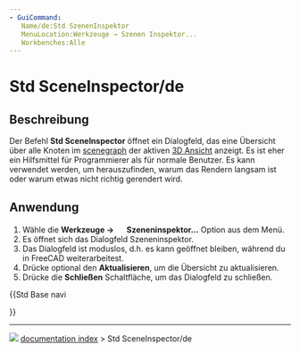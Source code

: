 ```yaml
---
- GuiCommand:
   Name/de:Std SzenenInspektor
   MenuLocation:Werkzeuge → Szenen Inspektor...
   Workbenches:Alle
---
```


# Std SceneInspector/de



## Beschreibung

Der Befehl **Std SceneInspector** öffnet ein Dialogfeld, das eine Übersicht über alle Knoten im [scenegraph](Scenegraph.md) der aktiven [3D Ansicht](3D_view/de.md) anzeigt. Es ist eher ein Hilfsmittel für Programmierer als für normale Benutzer. Es kann verwendet werden, um herauszufinden, warum das Rendern langsam ist oder warum etwas nicht richtig gerendert wird.



## Anwendung

1.  Wähle die **Werkzeuge → <img src="images/Std_SceneInspector.svg" width=16px>  Szeneninspektor...** Option aus dem Menü.
2.  Es öffnet sich das Dialogfeld Szeneninspektor.
3.  Das Dialogfeld ist moduslos, d.h. es kann geöffnet bleiben, während du in FreeCAD weiterarbeitest.
4.  Drücke optional den **Aktualisieren**, um die Übersicht zu aktualisieren.
5.  Drücke die **Schließen** Schaltfläche, um das Dialogfeld zu schließen.





{{Std Base navi

}}



---
![](images/Button_right.svg) [documentation index](../README.md) > Std SceneInspector/de
